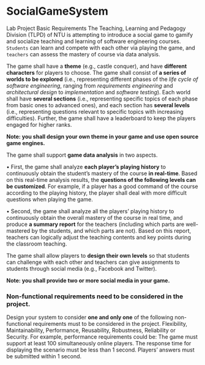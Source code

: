 # SocialGameSystem


Lab Project Basic Requirements
The Teaching, Learning and Pedagogy Division (TLPD) of NTU is attempting to introduce a social game to gamify and socialize teaching and learning of software engineering courses. `Students` can learn and compete with each other via playing the game, and `teachers` can assess the mastery of course via data analysis.

The game shall have a **theme** (e.g., castle conquer), and have **different characters** for players to choose. The game shall consist of **a series of worlds to be explored** (i.e., representing different phases of the *life cycle of software engineering*, ranging from *requirements engineering* and *architectural design* to *implementation* and *software testing*). Each world shall have **several sections** (i.e., representing specific topics of each phase from basic ones to advanced ones), and each section has **several levels** (i.e., representing questions relevant to specific topics with increasing difficulties). Further, the game shall have a leaderboard to keep the players engaged for higher ranks.

**Note: you shall design your own theme in your game and use open source game engines.**

The game shall support **game data analysis** in two aspects.

• First, the game shall analyze **each player’s playing history** to continuously obtain the student’s
mastery of the course **in real-time**. Based on this real-time analysis results, the **questions of the following levels can be customized**. For example, if a player has a good command of the course according to the playing history, the player shall deal with more difficult questions when playing the game.

• Second, the game shall analyze all the players’ playing history to continuously obtain the overall mastery of the course in real time, and produce **a summary report** for the teachers (including which parts are well-mastered by the students, and which parts are not). Based on this report, teachers can logically adjust the teaching contents and key points during the classroom teaching.

The game shall allow players to **design their own levels** so that students can challenge with each other and teachers can give assignments to students through social media (e.g., Facebook and Twitter). 

**Note: you shall provide two or more social media in your game.**

### Non-functional requirements need to be considered in the project.

Design your system to consider **one and only one** of the following non-functional requirements must to be considered in the project.
Flexibility, Maintainability, Performance, Reusability, Robustness, Reliability or Security.
For example, performance requirements could be:
The game must support at least 100 simultaneously online players. The response time for displaying the scenario must be less than 1 second. Players’ answers must be submitted within 1 second.
